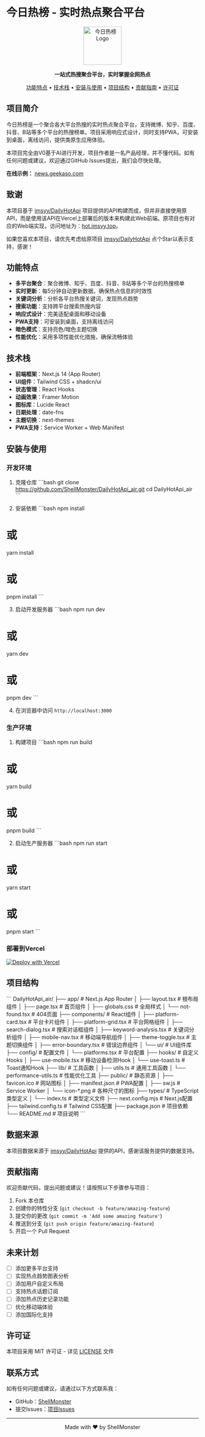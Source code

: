 # 今日热榜 - 实时热点聚合平台

<p align="center">
  <img src="public/icon-192.png" alt="今日热榜 Logo" width="100" height="100">
</p>

<p align="center">
  <strong>一站式热搜聚合平台，实时掌握全网热点</strong>
</p>

<p align="center">
  <a href="#功能特点">功能特点</a> •
  <a href="#技术栈">技术栈</a> •
  <a href="#安装与使用">安装与使用</a> •
  <a href="#项目结构">项目结构</a> •
  <a href="#贡献指南">贡献指南</a> •
  <a href="#许可证">许可证</a>
</p>

## 项目简介

今日热榜是一个聚合各大平台热搜的实时热点聚合平台，支持微博、知乎、百度、抖音、B站等多个平台的热搜榜单。项目采用响应式设计，同时支持PWA，可安装到桌面，离线访问，提供类原生应用体验。

本项目完全由V0基于AI进行开发，项目作者是一名产品经理，并不懂代码。如有任何问题或建议，欢迎通过GitHub Issues提出，我们会尽快处理。

**在线示例：** [news.geekaso.com](https://news.geekaso.com)

## 致谢

本项目基于 [imsyy/DailyHotApi](https://github.com/imsyy/DailyHotApi) 项目提供的API构建而成，但并非直接使用原API，而是使用该API在Vercel上部署后的版本来构建此Web前端。原项目也有对应的Web端实现，访问地址为：[hot.imsyy.top](https://hot.imsyy.top/#/)。

如果您喜欢本项目，请优先考虑给原项目 [imsyy/DailyHotApi](https://github.com/imsyy/DailyHotApi) 点个Star以表示支持，感谢！

## 功能特点

- **多平台聚合**：聚合微博、知乎、百度、抖音、B站等多个平台的热搜榜单
- **实时更新**：每5分钟自动更新数据，确保热点信息的时效性
- **关键词分析**：分析各平台热搜关键词，发现热点趋势
- **搜索功能**：支持跨平台搜索热搜内容
- **响应式设计**：完美适配桌面和移动设备
- **PWA支持**：可安装到桌面，支持离线访问
- **暗色模式**：支持亮色/暗色主题切换
- **性能优化**：采用多项性能优化措施，确保流畅体验

## 技术栈

- **前端框架**：Next.js 14 (App Router)
- **UI组件**：Tailwind CSS + shadcn/ui
- **状态管理**：React Hooks
- **动画效果**：Framer Motion
- **图标库**：Lucide React
- **日期处理**：date-fns
- **主题切换**：next-themes
- **PWA支持**：Service Worker + Web Manifest

## 安装与使用

### 开发环境

1. 克隆仓库
\`\`\`bash
git clone https://github.com/ShellMonster/DailyHotApi_air.git
cd DailyHotApi_air
\`\`\`

2. 安装依赖
\`\`\`bash
npm install
# 或
yarn install
# 或
pnpm install
\`\`\`

3. 启动开发服务器
\`\`\`bash
npm run dev
# 或
yarn dev
# 或
pnpm dev
\`\`\`

4. 在浏览器中访问 `http://localhost:3000`

### 生产环境

1. 构建项目
\`\`\`bash
npm run build
# 或
yarn build
# 或
pnpm build
\`\`\`

2. 启动生产服务器
\`\`\`bash
npm run start
# 或
yarn start
# 或
pnpm start
\`\`\`

### 部署到Vercel

[![Deploy with Vercel](https://vercel.com/button)](https://vercel.com/new/clone?repository-url=https%3A%2F%2Fgithub.com%2FShellMonster%2FDailyHotApi_air)

## 项目结构

\`\`\`
DailyHotApi_air/
├── app/                    # Next.js App Router
│   ├── layout.tsx          # 根布局组件
│   ├── page.tsx            # 首页组件
│   ├── globals.css         # 全局样式
│   └── not-found.tsx       # 404页面
├── components/             # React组件
│   ├── platform-card.tsx   # 平台卡片组件
│   ├── platform-grid.tsx   # 平台网格组件
│   ├── search-dialog.tsx   # 搜索对话框组件
│   ├── keyword-analysis.tsx # 关键词分析组件
│   ├── mobile-nav.tsx      # 移动端导航组件
│   ├── theme-toggle.tsx    # 主题切换组件
│   ├── error-boundary.tsx  # 错误边界组件
│   └── ui/                 # UI组件库
├── config/                 # 配置文件
│   └── platforms.tsx       # 平台配置
├── hooks/                  # 自定义Hooks
│   ├── use-mobile.tsx      # 移动设备检测Hook
│   └── use-toast.ts        # Toast通知Hook
├── lib/                    # 工具函数
│   ├── utils.ts            # 通用工具函数
│   └── performance-utils.ts # 性能优化工具
├── public/                 # 静态资源
│   ├── favicon.ico         # 网站图标
│   ├── manifest.json       # PWA配置
│   ├── sw.js               # Service Worker
│   └── icon-*.png          # 各种尺寸的图标
├── types/                  # TypeScript类型定义
│   └── index.ts            # 类型定义文件
├── next.config.mjs         # Next.js配置
├── tailwind.config.ts      # Tailwind CSS配置
├── package.json            # 项目依赖
└── README.md               # 项目说明
\`\`\`

## 数据来源

本项目数据来源于 [imsyy/DailyHotApi](https://github.com/imsyy/DailyHotApi) 提供的API，感谢该服务提供的数据支持。

## 贡献指南

欢迎贡献代码，提出问题或建议！请按照以下步骤参与项目：

1. Fork 本仓库
2. 创建你的特性分支 (`git checkout -b feature/amazing-feature`)
3. 提交你的更改 (`git commit -m 'Add some amazing feature'`)
4. 推送到分支 (`git push origin feature/amazing-feature`)
5. 开启一个 Pull Request

## 未来计划

- [ ] 添加更多平台支持
- [ ] 实现热点趋势图表分析
- [ ] 添加用户自定义布局
- [ ] 支持热点话题订阅
- [ ] 添加热点历史记录功能
- [ ] 优化移动端体验
- [ ] 添加国际化支持

## 许可证

本项目采用 MIT 许可证 - 详见 [LICENSE](LICENSE) 文件

## 联系方式

如有任何问题或建议，请通过以下方式联系我：

- GitHub：[ShellMonster](https://github.com/ShellMonster)
- 提交Issues：[项目Issues](https://github.com/ShellMonster/DailyHotApi_air/issues)

---

<p align="center">
  Made with ❤️ by ShellMonster
</p>
